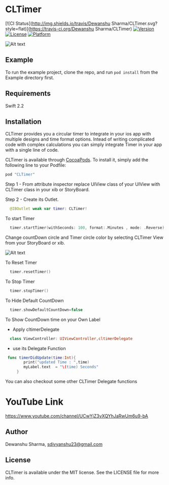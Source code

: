 # CLTimer

[![CI Status](http://img.shields.io/travis/Dewanshu Sharma/CLTimer.svg?style=flat)](https://travis-ci.org/Dewanshu Sharma/CLTimer)
[![Version](https://img.shields.io/cocoapods/v/CLTimer.svg?style=flat)](http://cocoapods.org/pods/CLTimer)
[![License](https://img.shields.io/cocoapods/l/CLTimer.svg?style=flat)](http://cocoapods.org/pods/CLTimer)
[![Platform](https://img.shields.io/cocoapods/p/CLTimer.svg?style=flat)](http://cocoapods.org/pods/CLTimer)

![Alt text](https://s31.postimg.org/j92eliel7/Simulator_Screen_Shot_06_Jul_2016_3_54_19_AM.png "CLTimer beta")


## Example

To run the example project, clone the repo, and run `pod install` from the Example directory first.

## Requirements

Swift 2.2

## Installation

CLTimer provides you a circular timer to integrate in your ios app with multiple designs and time format options. Intead of writing complicated code with complex calculations you can simply integrate Timer in your app with a single line of code.

CLTimer is available through [CocoaPods](http://cocoapods.org). To install
it, simply add the following line to your Podfile:

```ruby
pod "CLTimer"
```

Step 1 - From attribute inspector replace UIView class of your UIView with CLTimer class in your xib or StoryBoard.  

Step 2 - Create its Outlet.  

```swift
  @IBOutlet weak var timer: CLTimer!
```

To start Timer

```swift
  timer.startTimer(withSeconds: 100, format:.Minutes , mode: .Reverse)
```

Change countDown circle and Timer circle color by selecting CLTimer View from your StoryBoard or xib.  

![Alt text](https://s26.postimg.org/tx6ovtreh/jhj.png )




To Reset Timer

```swift
  timer.resetTimer()
```

To Stop Timer  

```swift
  timer.stopTimer()
```
To Hide Default CountDown  

```swift
  timer.showDefaultCountDown=false
```
To Show CountDown time on your Own Label   
- Apply cltimerDelegate
```swift
  class ViewController: UIViewController,cltimerDelegate
```
- use its Delegate Function  
 
```swift
 func timerDidUpdate(time:Int){
        print("updated Time : ",time)
        myLabel.text  = "\(time) Seconds"
     }
```   


You can also checkout some other CLTimer Delegate functions 


# YouTube Link   

https://www.youtube.com/channel/UCwYjZ3vXQYhJaRwUm6u9-bA

## Author

Dewanshu Sharma, sdivyanshu23@gmail.com

## License

CLTimer is available under the MIT license. See the LICENSE file for more info.
